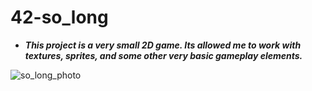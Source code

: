 # 42-so_long
- ***This project is a very small 2D game. Its allowed me to work with textures, sprites, and some other very basic gameplay elements.***

![so_long_photo](https://github.com/abdulkadirkaratas/42-so_long/assets/122316106/5cc77e74-adc5-4fcb-954e-bf7536c3526b)
